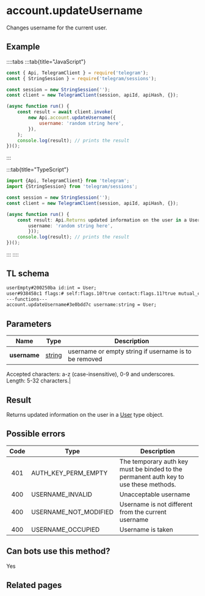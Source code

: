 # account.updateUsername

Changes username for the current user.

## Example

::::tabs
:::tab{title="JavaScript"}

```js
const { Api, TelegramClient } = require('telegram');
const { StringSession } = require('telegram/sessions');

const session = new StringSession('');
const client = new TelegramClient(session, apiId, apiHash, {});

(async function run() {
    const result = await client.invoke(
        new Api.account.updateUsername({
            username: 'random string here',
        }),
    );
    console.log(result); // prints the result
})();
```

:::

:::tab{title="TypeScript"}

```ts
import {Api, TelegramClient} from 'telegram';
import {StringSession} from 'telegram/sessions';

const session = new StringSession('');
const client = new TelegramClient(session, apiId, apiHash, {});

(async function run() {
    const result: Api.Returns updated information on the user in a User type object. = await client.invoke(new Api.account.updateUsername({
		username: 'random string here',
		}));
    console.log(result); // prints the result
})();
```

:::
::::

## TL schema

```txt
userEmpty#200250ba id:int = User;
user#938458c1 flags:# self:flags.10?true contact:flags.11?true mutual_contact:flags.12?true deleted:flags.13?true bot:flags.14?true bot_chat_history:flags.15?true bot_nochats:flags.16?true verified:flags.17?true restricted:flags.18?true min:flags.20?true bot_inline_geo:flags.21?true support:flags.23?true scam:flags.24?true apply_min_photo:flags.25?true id:int access_hash:flags.0?long first_name:flags.1?string last_name:flags.2?string username:flags.3?string phone:flags.4?string photo:flags.5?UserProfilePhoto status:flags.6?UserStatus bot_info_version:flags.14?int restriction_reason:flags.18?Vector<RestrictionReason> bot_inline_placeholder:flags.19?string lang_code:flags.22?string = User;
---functions---
account.updateUsername#3e0bdd7c username:string = User;
```

## Parameters

|     Name     | Type                                            | Description                                           |
| :----------: | ----------------------------------------------- | ----------------------------------------------------- |
| **username** | [string](https://core.telegram.org/type/string) | username or empty string if username is to be removed |

Accepted characters: a-z (case-insensitive), 0-9 and underscores.  
Length: 5-32 characters.|

## Result

Returns updated information on the user in a [User](https://core.telegram.org/type/User) type object.

## Possible errors

| Code | Type                  | Description                                                                           |
| :--: | --------------------- | ------------------------------------------------------------------------------------- |
| 401  | AUTH_KEY_PERM_EMPTY   | The temporary auth key must be binded to the permanent auth key to use these methods. |
| 400  | USERNAME_INVALID      | Unacceptable username                                                                 |
| 400  | USERNAME_NOT_MODIFIED | Username is not different from the current username                                   |
| 400  | USERNAME_OCCUPIED     | Username is taken                                                                     |

## Can bots use this method?

Yes

## Related pages
